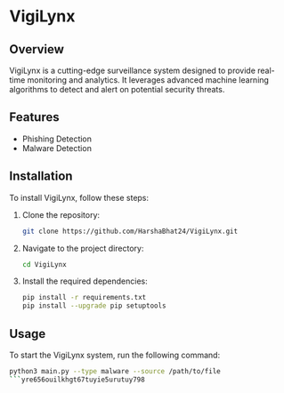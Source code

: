 ﻿# VigiLynx

## Overview

VigiLynx is a cutting-edge surveillance system designed to provide real-time monitoring and analytics. It leverages advanced machine learning algorithms to detect and alert on potential security threats.

## Features

- Phishing Detection
- Malware Detection

## Installation

To install VigiLynx, follow these steps:

1. Clone the repository:
   ```bash
   git clone https://github.com/HarshaBhat24/VigiLynx.git
   ```
2. Navigate to the project directory:
   ```bash
   cd VigiLynx
   ```
3. Install the required dependencies:
   ```bash
   pip install -r requirements.txt
   pip install --upgrade pip setuptools
   ```

## Usage

To start the VigiLynx system, run the following command:

````bash
python3 main.py --type malware --source /path/to/file
```yre656ouilkhgt67tuyie5urutuy798
````
